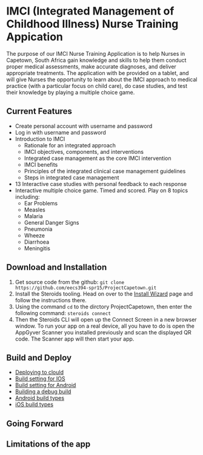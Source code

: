 # IMCI (Integrated Management of Childhood Illness) Nurse Training Appication
The purpose of our IMCI Nurse Training Application is to help Nurses in Capetown, South Africa gain knowledge and skills to help them conduct proper medical assessments, make accurate diagnoses, and deliver appropriate treatments.  The application with be provided on a tablet, and will give Nurses the opportunity to learn about the IMCI approach to medical practice (with a particular focus on child care), do case studies, and test their knowledge by playing a multiple choice game.

## Current Features
* Create personal account with username and password
* Log in with username and password
* Introduction to IMCI
  *  Rationale for an integrated approach
  *  IMCI objectives, components, and interventions
  *  Integrated case management as the core IMCI intervention
  *  IMCI benefits
  *  Principles of the integrated clinical case management guidelines
  *  Steps in integrated case management
* 13 Interactive case studies with personal feedback to each response
* Interactive multiple choice game.  Timed and scored.  Play on 8 topics including:
  *  Ear Problems
  *  Measles
  *  Malaria
  *  General Danger Signs
  *  Pneumonia
  *  Wheeze
  *  Diarrhoea
  *  Meningitis


## Download and Installation
1. Get source code from the github: `git clone https://github.com/eecs394-spr15/ProjectCapetown.git`
2. Install the Steroids tooling. Head on over to the [Install Wizard](https://academy.appgyver.com/installwizard) page and follow the instructions there.
3. Using the command `cd` to the dirctory ProjectCapetown, then enter the following command: `steroids connect`
4. Then the Steroids CLI will open up the Connect Screen in a new browser window. To run your app on a real device, all you have to do is open the AppGyver Scanner you installed previously and scan the displayed QR code. The Scanner app will then start your app.

## Build and Deploy
- [Deploying to clould](http://docs.appgyver.com/tooling/build-service/build-settings/deploying-to-cloud/)
- [Build setting for IOS](http://docs.appgyver.com/tooling/build-service/build-settings/build-settings-for-ios/)
- [Build setting for Android](http://docs.appgyver.com/tooling/build-service/build-settings/build-settings-for-android/)
- [Building a debug build](http://docs.appgyver.com/tooling/build-service/build-settings/building-a-debug-build/)
- [Android build types](http://docs.appgyver.com/tooling/build-service/build-settings/android-build-types/)
- [iOS build types](http://docs.appgyver.com/tooling/build-service/build-settings/ios-build-types/)

## Going Forward

## Limitations of the app





